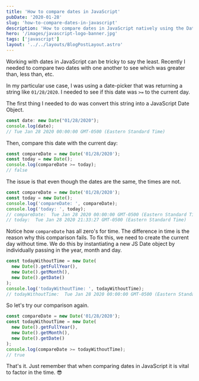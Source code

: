 ```yaml
---
title: 'How to compare dates in JavaScript'
pubDate: '2020-01-28'
slug: 'how-to-compare-dates-in-javascript'
description: 'How to compare dates in JavaScript natively using the Date Object, without using any third-party libraries.'
hero: '/images/javascript-logo-banner.jpg'
tags: ['javascript']
layout: '../../layouts/BlogPostLayout.astro'
---
```


Working with dates in JavaScript can be tricky to say the least. Recently I needed to compare two dates with one another to see which was greater than, less than, etc.

In my particular use case, I was using a date-picker that was returning a string like `01/28/2020`. I needed to see if this date was `>=` to the current day.

The first thing I needed to do was convert this string into a JavaScript Date Object.

```js
const date: new Date("01/28/2020");
console.log(date);
// Tue Jan 28 2020 00:00:00 GMT-0500 (Eastern Standard Time)
```

Then, compare this date with the current day:

```js
const compareDate = new Date('01/28/2020');
const today = new Date();
console.log(compareDate >= today);
// false
```

The issue is that even though the dates are the same, the times are not.

```js
const compareDate = new Date('01/28/2020');
const today = new Date();
console.log('compareDate: ', compareDate);
console.log('today: ', today);
// compareDate:  Tue Jan 28 2020 00:00:00 GMT-0500 (Eastern Standard Time)
// today:  Tue Jan 28 2020 21:33:27 GMT-0500 (Eastern Standard Time)
```

Notice how `compareDate` has all zero's for time. The difference in time is the reason why this comparison fails. To fix this, we need to create the current day without time. We do this by instantiating a new JS Date object by individually passing in the year, month and day.

```js
const todayWithoutTime = new Date(
  new Date().getFullYear(),
  new Date().getMonth(),
  new Date().getDate()
);
console.log('todayWithoutTime: ', todayWithoutTime);
// todayWithoutTime:  Tue Jan 28 2020 00:00:00 GMT-0500 (Eastern Standard Time)
```

So let's try our comparison again.

```js
const compareDate = new Date('01/28/2020');
const todayWithoutTime = new Date(
  new Date().getFullYear(),
  new Date().getMonth(),
  new Date().getDate()
);
console.log(compareDate >= todayWithoutTime);
// true
```

That's it. Just remember that when comparing dates in JavaScript it is vital to factor in the time. 😎
